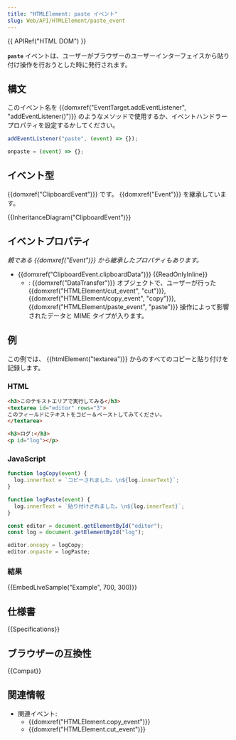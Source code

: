 ```yaml
---
title: "HTMLElement: paste イベント"
slug: Web/API/HTMLElement/paste_event
---
```


{{ APIRef("HTML DOM") }}

**`paste`** イベントは、ユーザーがブラウザーのユーザーインターフェイスから貼り付け操作を行おうとした時に発行されます。

## 構文

このイベント名を {{domxref("EventTarget.addEventListener", "addEventListener()")}} のようなメソッドで使用するか、イベントハンドラープロパティを設定するかしてください。

```js
addEventListener("paste", (event) => {});

onpaste = (event) => {};
```

## イベント型

{{domxref("ClipboardEvent")}} です。 {{domxref("Event")}} を継承しています。

{{InheritanceDiagram("ClipboardEvent")}}

## イベントプロパティ

_親である {{domxref("Event")}} から継承したプロパティもあります。_

- {{domxref("ClipboardEvent.clipboardData")}} {{ReadOnlyInline}}
  - : {{domxref("DataTransfer")}} オブジェクトで、ユーザーが行った {{domxref("HTMLElement/cut_event", "cut")}}, {{domxref("HTMLElement/copy_event", "copy")}}, {{domxref("HTMLElement/paste_event", "paste")}} 操作によって影響されたデータと MIME タイプが入ります。

## 例

この例では、 {{htmlElement("textarea")}} からのすべてのコピーと貼り付けを記録します。

### HTML

```html
<h3>このテキストエリアで実行してみる</h3>
<textarea id="editor" rows="3">
このフィールドにテキストをコピー＆ペーストしてみてください。
</textarea>

<h3>ログ:</h3>
<p id="log"></p>
```

### JavaScript

```js
function logCopy(event) {
  log.innerText = `コピーされました。\n${log.innerText}`;
}

function logPaste(event) {
  log.innerText = `貼り付けされました。\n${log.innerText}`;
}

const editor = document.getElementById("editor");
const log = document.getElementById("log");

editor.oncopy = logCopy;
editor.onpaste = logPaste;
```

### 結果

{{EmbedLiveSample("Example", 700, 300)}}

## 仕様書

{{Specifications}}

## ブラウザーの互換性

{{Compat}}

## 関連情報

- 関連イベント:
  - {{domxref("HTMLElement.copy_event")}}
  - {{domxref("HTMLElement.cut_event")}}
